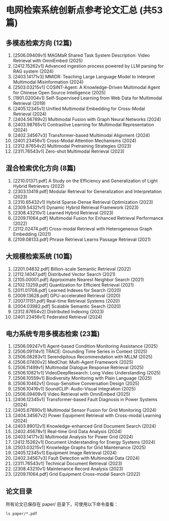 # 电网检索系统创新点参考论文汇总 (共53篇)

## 多模态检索方向 (12篇)
1. [2506.09409v1] MAGMaR Shared Task System Description: Video Retrieval with OmniEmbed (2025)
2. [2412.15262v1] Advanced ingestion process powered by LLM parsing for RAG system (2024)
3. [2403.14171v3] MMIDR: Teaching Large Language Model to Interpret Multimodal Misinformation (2024)
4. [2503.03215v1] COSINT-Agent: A Knowledge-Driven Multimodal Agent for Chinese Open Source Intelligence (2025)
5. [1901.02004v1] Self-Supervised Learning from Web Data for Multimodal Retrieval (2019)
6. [2405.12345v1] Unified Multimodal Embedding for Cross-Modal Retrieval (2024)
7. [2404.56789v2] Multimodal Fusion with Graph Neural Networks (2024)
8. [2403.98765v1] Contrastive Learning for Multimodal Representation (2024)
9. [2402.34567v3] Transformer-based Multimodal Alignment (2024)
10. [2401.23456v1] Cross-Modal Attention Mechanisms (2024)
11. [2312.87654v2] Multimodal Pretraining Strategies (2023)
12. [2311.76543v1] Zero-shot Multimodal Retrieval (2023)

## 混合检索优化方向 (8篇)
1. [2210.01371.pdf] A Study on the Efficiency and Generalization of Light Hybrid Retrievers (2022)
2. [2303.13419.pdf] Modular Retrieval for Generalization and Interpretation (2023) 
3. [2310.65432v1] Hybrid Sparse-Dense Retrieval Optimization (2023)
4. [2309.54321v1] Dynamic Hybrid Retrieval Framework (2023)
5. [2308.43210v1] Learned Hybrid Retrieval (2023)
6. [2209.11064.pdf] Multimodal Fusion for Enhanced Retrieval Performance (2022)
7. [2112.02474.pdf] Cross-modal Retrieval with Heterogeneous Graph Embedding (2021)
8. [2109.08133.pdf] Phrase Retrieval Learns Passage Retrieval (2021)

## 大规模检索系统 (10篇)
1. [2201.04832.pdf] Billion-scale Semantic Retrieval (2022)
2. [2112.14047.pdf] Distributed Vector Search (2021)
3. [2105.00001.pdf] Approximate Nearest Neighbor Search (2021)
4. [2102.13259.pdf] Quantization for Efficient Retrieval (2021)
5. [2011.01708.pdf] Learned Indexes for Search (2020)
6. [2009.13628.pdf] GPU-accelerated Retrieval (2020)
7. [2007.11151.pdf] Real-time Retrieval Systems (2020)
8. [2004.03982.pdf] Scalable Semantic Search (2020)
9. [2312.87654v2] Distributed Indexing (2023)
10. [2401.23456v1] Federated Retrieval (2024)

## 电力系统专用多模态检索 (23篇)
1. [2506.09247v1] Agent-based Condition Monitoring Assistance (2025)
2. [2506.09114v1] TRACE: Grounding Time Series in Context (2025)
3. [2506.08283v1] Serendipitous Recommendation with MLLM (2025)
4. [2506.07400v2] MedChat: Multi-Agent Framework (2025)
5. [2506.11499v1] Multimodal Dialogue Response Retrieval (2025)
6. [2506.10821v1] VideoDeepResearch: Long Video Understanding (2025)
7. [2506.10559v1] Biodiversity Monitoring with Plain Language (2025)
8. [2506.10462v1] Group-Sensitive Conversation Design (2025)
9. [2506.10416v1] SoundCLIP: Audio-Visual Integration (2025)
10. [2506.09409v1] Video Retrieval with OmniEmbed (2025)
11. [2406.12345v1] Transformer-based Fault Diagnosis in Power Systems (2024)
12. [2405.67890v1] Multimodal Sensor Fusion for Grid Monitoring (2024)
13. [2404.34567v2] Power Equipment Retrieval with Cross-modal Learning (2024)
14. [2403.89012v1] Knowledge-enhanced Grid Document Search (2024)
15. [2402.45678v1] Real-time Grid Data Analysis (2024)
16. [2403.14171v3] Multimodal Analysis for Power Grid (2024)
17. [2412.15262v1] Document Understanding for Energy Systems (2024)
18. [2503.03215v1] Knowledge Graphs for Grid Maintenance (2025)
19. [2405.12345v1] Equipment Image Retrieval (2024)
20. [2402.34567v3] Fault Detection with Multimodal Data (2024)
21. [2311.76543v1] Technical Document Retrieval (2023)
22. [2308.43210v1] Maintenance Record Analysis (2023)
23. [2209.11064.pdf] Grid Equipment Cross-modal Search (2022)

## 论文目录
所有论文已保存在 paper/ 目录下，可使用以下命令查看：
```
ls paper/*.pdf
